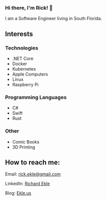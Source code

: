 ### Hi there, I'm Rick! 👋

I am a Software Engineer living in South Florida.

## Interests

### Technologies

* .NET Core
* Docker
* Kubernetes
* Apple Computers
* Linux
* Raspberry Pi

### Programming Languages
* C#
* Swift
* Rust

### Other

* Comic Books
* 3D Printing

## How to reach me:

Email: rick.ekle@gmail.com

LinkedIn: [Richard Ekle](https://www.linkedin.com/in/richardekle/)

Blog: [Ekle.us](https://ekle.us)


<!--
**rekle/rekle** is a ✨ _special_ ✨ repository because its `README.md` (this file) appears on your GitHub profile.

Here are some ideas to get you started:

- 🔭 I’m currently working on ...
- 🌱 I’m currently learning ...
- 👯 I’m looking to collaborate on ...
- 🤔 I’m looking for help with ...
- 💬 Ask me about ...
- 📫 How to reach me: ...
- 😄 Pronouns: ...
- ⚡ Fun fact: ...
-->
